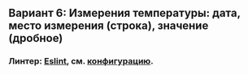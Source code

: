 ## Вариант 6: Измерения температуры: дата, место измерения (строка), значение (дробное)

### Линтер: [Eslint](https://eslint.org/), см. [конфигурацию](https://github.com/datsenkoboos/inf-sys/blob/main/eslint.config.mjs).
